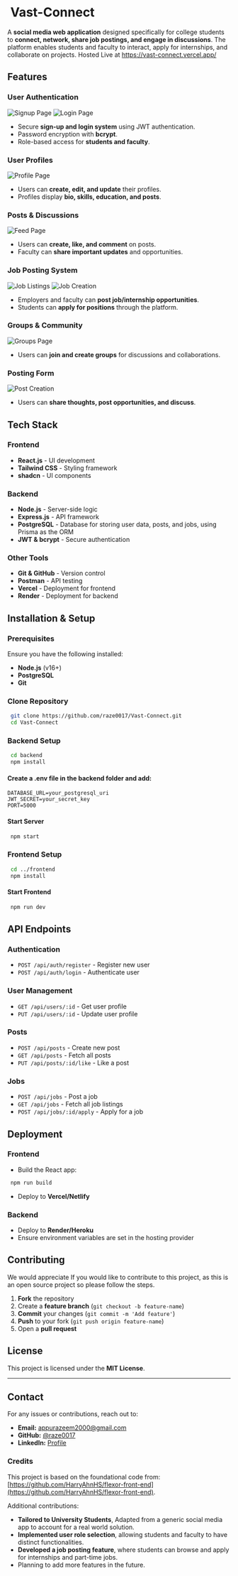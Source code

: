 #  Vast-Connect

A **social media web application** designed specifically for college students to **connect, network, share job postings, and engage in discussions**. The platform enables students and faculty to interact, apply for internships, and collaborate on projects.
Hosted Live at https://vast-connect.vercel.app/

## Features

### User Authentication

![Signup Page](./img/signup.png)
![Login Page](./img/login.png)

- Secure **sign-up and login system** using JWT authentication.
- Password encryption with **bcrypt**.
- Role-based access for **students and faculty**.

### User Profiles

![Profile Page](./img/userprofile.png)

- Users can **create, edit, and update** their profiles.
- Profiles display **bio, skills, education, and posts**.

### Posts & Discussions

![Feed Page](./img/feed.png)

- Users can **create, like, and comment** on posts.
- Faculty can **share important updates** and opportunities.

### Job Posting System

![Job Listings](./img/joblist.png)
![Job Creation](./img/jobpost.png)

- Employers and faculty can **post job/internship opportunities**.
- Students can **apply for positions** through the platform.

### Groups & Community

![Groups Page](./img/groups.png)

- Users can **join and create groups** for discussions and collaborations.

### Posting Form

![Post Creation](./img/createpost.png)

- Users can **share thoughts, post opportunities, and discuss**.

## Tech Stack

### Frontend

- **React.js** - UI development
- **Tailwind CSS** - Styling framework
- **shadcn** - UI components

### Backend

- **Node.js** - Server-side logic
- **Express.js** - API framework
- **PostgreSQL** - Database for storing user data, posts, and jobs, using Prisma as the ORM
- **JWT & bcrypt** - Secure authentication

### Other Tools

- **Git & GitHub** - Version control
- **Postman** - API testing
- **Vercel** - Deployment for frontend
- **Render** - Deployment for backend

## Installation & Setup

### Prerequisites

Ensure you have the following installed:

- **Node.js** (v16+)
- **PostgreSQL**
- **Git**

### Clone Repository

```sh
 git clone https://github.com/raze0017/Vast-Connect.git
 cd Vast-Connect
```

### Backend Setup

```sh
 cd backend
 npm install
```

#### Create a **.env** file in the backend folder and add:

```
DATABASE_URL=your_postgresql_uri
JWT_SECRET=your_secret_key
PORT=5000
```

#### Start Server

```sh
 npm start
```

### Frontend Setup

```sh
 cd ../frontend
 npm install
```

#### Start Frontend

```sh
 npm run dev
```

## API Endpoints

### Authentication

- `POST /api/auth/register` - Register new user
- `POST /api/auth/login` - Authenticate user

### User Management

- `GET /api/users/:id` - Get user profile
- `PUT /api/users/:id` - Update user profile

### Posts

- `POST /api/posts` - Create new post
- `GET /api/posts` - Fetch all posts
- `PUT /api/posts/:id/like` - Like a post

### Jobs

- `POST /api/jobs` - Post a job
- `GET /api/jobs` - Fetch all job listings
- `POST /api/jobs/:id/apply` - Apply for a job

## Deployment

### Frontend

- Build the React app:

```sh
 npm run build
```

- Deploy to **Vercel/Netlify**

### Backend

- Deploy to **Render/Heroku**
- Ensure environment variables are set in the hosting provider

## Contributing

We would appreciate If you would like to contribute to this project, as this is an open source project so please follow the steps.

1. **Fork** the repository
2. Create a **feature branch** (`git checkout -b feature-name`)
3. **Commit** your changes (`git commit -m 'Add feature'`)
4. **Push** to your fork (`git push origin feature-name`)
5. Open a **pull request**

## License

This project is licensed under the **MIT License**.

---

## Contact

For any issues or contributions, reach out to:

- **Email:** [appurazeem2000@gmail.com](mailto:appurazeem2000@gmail.com)
- **GitHub:** [@raze0017](https://github.com/raze0017)
- **LinkedIn:** [Profile](https://www.linkedin.com/in/abdulrahmanrazeemvs/)

### Credits

This project is based on the foundational code from: [https://github.com/HarryAhnHS/flexor-front-end](https://github.com/HarryAhnHS/flexor-front-end).

Additional contributions:

- **Tailored to University Students**, Adapted from a generic social media app to account for a real world solution.
- **Implemented user role selection**, allowing students and faculty to have distinct functionalities.
- **Developed a job posting feature**, where students can browse and apply for internships and part-time jobs.
- Planning to add more features in the future.
